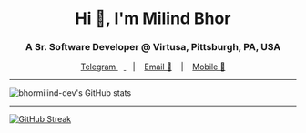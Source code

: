<h1 align="center">Hi 👋, I'm Milind Bhor</h1>
<h3 align="center">A Sr. Software Developer @ Virtusa, Pittsburgh, PA, USA</h3>
<div align="center">
<a href="https://t.me/bhormilind" target="_blank">Telegram 
  <img src="https://camo.githubusercontent.com/5c1975da7d9ab735ceb71c57b6c7e48ff3e08ca4/68747470733a2f2f6564656e742e6769746875622e696f2f537570657254696e7949636f6e732f696d616765732f7376672f74656c656772616d2e737667" width="10">
  </a>
  <span>&nbsp;&nbsp;&nbsp;|&nbsp;&nbsp;&nbsp;</span>
<a href="mailto:bhormilind.dev@gmail.com" target="_blank">Email 📧</a>
   <span>&nbsp;&nbsp;&nbsp;|&nbsp;&nbsp;&nbsp;</span>
 <a href="tel:+1-913-231-1483">Mobile 📱</a>
  </div>
<hr/>

![bhormilind-dev's GitHub stats](https://github-readme-stats.vercel.app/api?username=bhormilind-dev&show_icons=true&theme=merko)

<hr/>

[![GitHub Streak](http://github-readme-streak-stats.herokuapp.com?user=bhormilind-dev&theme=highcontrast&hide_border=true&date_format=j%20M%5B%20Y%5D&fire=DD2727&stroke=65DD0C)](https://git.io/streak-stats)

<!--
**bhormilind-dev/bhormilind-dev** is a ✨ _special_ ✨ repository because its `README.md` (this file) appears on your GitHub profile.

Here are some ideas to get you started:

- 🔭 I’m currently working on ...
- 🌱 I’m currently learning ...
- 👯 I’m looking to collaborate on ...
- 🤔 I’m looking for help with ...
- 💬 Ask me about ...
- 📫 How to reach me: ...
- 😄 Pronouns: ...
- ⚡ Fun fact: ...
-->

